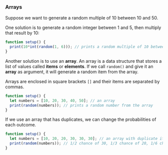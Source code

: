 ### Arrays

Suppose we want to generate a random multiple of 10 between 10 and 50.

One solution is to generate a random integer between 1 and 5, then multiply that result by 10:

```js
function setup() {
  print(10*int(random(1, 6))); // prints a random multiple of 10 between 1 and 50
}
```

Another solution is to use an **array**. An array is a data structure that stores a list of values called **items** or **elements**. If we call `random()` and give it an **array** as argument, it will generate a random item from the array.

Arrays are enclosed in square brackets `[]` and their items are separated by commas.

```js
function setup() {
  let numbers = [10, 20, 30, 40, 50]; // an array
  print(random(numbers)); // prints a random number from the array
}
```

If we use an array that has duplicates, we can change the probabilities of each outcome.

```js
function setup() {
  let numbers = [10, 20, 20, 30, 30, 30]; // an array with duplicate items
  print(random(numbers)); // 1/2 chance of 30, 1/3 chance of 20, 1/6 chance of 10
}
```
